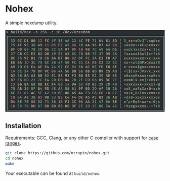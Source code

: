 # Nohex

A simple hexdump utility.

![example image](docs/example.png)

## Installation

Requirements: GCC, Clang, or any other C compiler with support for [case ranges](https://gcc.gnu.org/onlinedocs/gcc/Case-Ranges.html).

```bash
git clone https://github.com/ntrupin/nohex.git
cd nohex
make
```

Your executable can be found at `build/nohex`.
